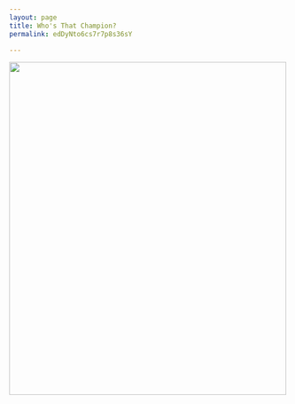 ```yaml
---
layout: page
title: Who's That Champion?
permalink: edDyNto6cs7r7p8s36sY

---
```

<img src="https://github.com/UNSWLoLSoc/LoLSocWebpage/blob/master/uploads/1-1.png?raw=true" width="500" height="600" class="center">